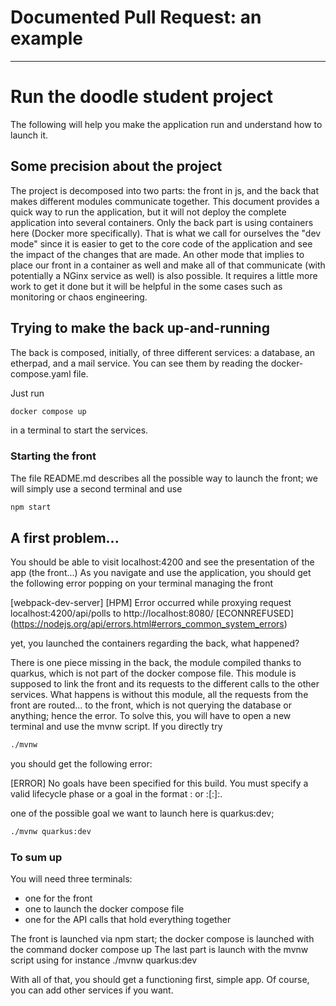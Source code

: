 # Documented Pull Request: an example
---
# Run the doodle student project

The following will help you make the application run and understand how to launch it.

## Some precision about the project
The project is decomposed into two parts: the front in js, and the back that makes different modules communicate together.
This document provides a quick way to run the application, but it will not deploy the complete application into several containers.
Only the back part is using containers here (Docker more specifically).
That is what we call for ourselves the "dev mode" since it is easier to get to the core code of the application
and see the impact of the changes that are made.
An other mode that implies to place our front in a container as well and make all of that communicate (with potentially a NGinx service as well) is also possible. It requires a little more work to get it done but it will be helpful in the some cases such as monitoring or chaos engineering.

## Trying to make the back up-and-running

The back is composed, initially, of three different services: a database, an etherpad, and a mail service.
You can see them by reading the docker-compose.yaml file.

Just run 
```sh
docker compose up
```
in a terminal to start the services.

###  Starting the front

The file README.md describes all the possible way to launch the front;
we will simply use a second terminal and use
```sh
npm start
```

## A first problem...
You should be able to visit localhost:4200 and see the presentation of the app (the front...)
As you navigate and use the application, you should get the following error popping on your terminal managing the front

[webpack-dev-server] [HPM] Error occurred while proxying request localhost:4200/api/polls to http://localhost:8080/ [ECONNREFUSED] (https://nodejs.org/api/errors.html#errors_common_system_errors)

yet, you launched the containers regarding the back, what happened?

There is one piece missing in the back, the module compiled thanks to quarkus, which is not part of the docker compose file.
This module is supposed to link the front and its requests to the different calls to the other services.
What happens is without this module, all the requests from the front are routed... to the front, which is not querying the database or anything; hence the error.
To solve this, you will have to open a new terminal and use the mvnw script.
If you directly try
```sh
./mvnw
```
you should get the following error: 

[ERROR] No goals have been specified for this build. You must specify a valid lifecycle phase or a goal in the format <plugin-prefix>:<goal> or <plugin-group-id>:<plugin-artifact-id>[:<plugin-version>]:<goal>.

one of the possible goal we want to launch here is quarkus:dev;
```sh
./mvnw quarkus:dev
```

### To sum up
You will need three terminals:
 - one for the front
 - one to launch the docker compose file
 - one for the API calls that hold everything together

The front is launched via npm start;
the docker compose is launched with the command docker compose up
The last part is launch with the mvnw script using for instance ./mvnw quarkus:dev

With all of that, you should get a functioning first, simple app.
Of course, you can add other services if you want.



